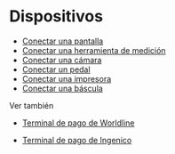# Dispositivos

  * [Conectar una pantalla](devices/screen)
  * [Conectar una herramienta de medición](devices/measurement_tool)
  * [Conectar una cámara](devices/camera)
  * [Conectar un pedal](devices/footswitch)
  * [Conectar una impresora](devices/printer)
  * [Conectar una báscula](devices/scale)

<div class="alert alert-secondary">
<p class="alert-title">
Ver también</p><ul>
<li><p><a href="../../sales/point_of_sale/payment_methods/terminals/worldline">Terminal de pago de Worldline</a></p></li>
<li><p><a href="../../sales/point_of_sale/payment_methods/terminals/ingenico">Terminal de pago de Ingenico</a></p></li>
</ul>
</div>

